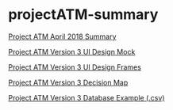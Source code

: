 # projectATM-summary

<a href="https://drive.google.com/file/d/1kpP1G_sOLlHcLsxVK5d8SCcmfkM_AlC2/view?usp=sharing">Project ATM April 2018 Summary</a>

<a href="https://drive.google.com/file/d/1WvV4hAlJyf6giuAfV3dbZs3WJotcaL3Z/view">Project ATM Version 3 UI Design Mock</a>

<a href="https://drive.google.com/drive/folders/1dNXUKQgehQzAPRTVq1jjSb-TmJ7vJWjv?usp=sharing">Project ATM Version 3 UI Design Frames</a>

<a href="https://projects.invisionapp.com/freehand/document/vqVfrOfHU">Project ATM Version 3 Decision Map</a>

<a href="https://drive.google.com/file/d/1_f-9OjHAwdHXvhcidSpk6-Wn8OlIinRe/view">Project ATM Version 3 Database Example (.csv)</a>

